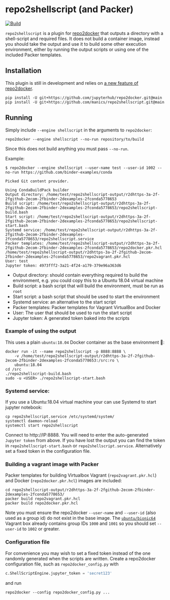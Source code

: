 # repo2shellscript (and Packer)

[![Build](https://github.com/manics/repo2shellscript/workflows/Build/badge.svg)](https://github.com/manics/repo2shellscript/actions)

`repo2shellscript` is a plugin for [repo2docker](http://repo2docker.readthedocs.io) that outputs a directory with a shell-script and required files.
It does not build a container image, instead you should take the output and use it to build some other execution environment, either by running the output scripts or using one of the included Packer templates.


## Installation

This plugin is still in development and relies on [a new feature of repo2docker](https://github.com/jupyter/repo2docker/pull/848).

    pip install -U git+https://github.com/jupyterhub/repo2docker.git@main
    pip install -U git+https://github.com/manics/repo2shellscript.git@main


## Running

Simply include `--engine shellscript` in the arguments to `repo2docker`:

    repo2docker --engine shellscript --no-run repository/to/build

Since this does not build anything you must pass `--no-run`.

Example:

    $ repo2docker --engine shellscript --user-name test --user-id 1002 --no-run https://github.com/binder-examples/conda

    Picked Git content provider.

    Using CondaBuildPack builder
    Output directory: /home/test/repo2shellscript-output/r2dhttps-3a-2f-2fgithub-2ecom-2fbinder-2dexamples-2fconda5778653
    Build script: /home/test/repo2shellscript-output/r2dhttps-3a-2f-2fgithub-2ecom-2fbinder-2dexamples-2fconda5778653/repo2shellscript-build.bash
    Start script: /home/test/repo2shellscript-output/r2dhttps-3a-2f-2fgithub-2ecom-2fbinder-2dexamples-2fconda5778653/repo2shellscript-start.bash
    Systemd service: /home/test/repo2shellscript-output/r2dhttps-3a-2f-2fgithub-2ecom-2fbinder-2dexamples-2fconda5778653/repo2shellscript.service
    Packer templates: /home/test/repo2shellscript-output/r2dhttps-3a-2f-2fgithub-2ecom-2fbinder-2dexamples-2fconda5778653/repo2docker.pkr.hcl /home/test/repo2shellscript-output/r2dhttps-3a-2f-2fgithub-2ecom-2fbinder-2dexamples-2fconda5778653/repo2vagrant.pkr.hcl
    User: test
    Jupyter token: 4973fff2-3a21-4f24-a179-379e96a363d6

- Output directory: should contain everything required to build the environment, e.g. you could copy this to a Ubuntu 18.04 virtual machine
- Build script: a bash script that will build the environment, must be run as `root`
- Start script: a bash script that should be used to start the environment
- Systemd service: an alternative to the start script
- Packer templates: Packer templates for Vagrant VirtualBox and Docker
- User: The user that should be used to run the start script
- Jupyter token: A generated token baked into the scripts


### Example of using the output

This uses a plain `ubuntu:18.04` Docker container as the base environment 🙂:

    docker run -it --name repo2shellscript -p 8888:8888 \
        -v /home/test/repo2shellscript-output/r2dhttps-3a-2f-2fgithub-2ecom-2fbinder-2dexamples-2fconda5778653:/src:ro \
        ubuntu:18.04
    cd /src
    ./repo2shellscript-build.bash
    sudo -u <USER> ./repo2shellscript-start.bash


### Systemd service:

If you use a Ubuntu:18.04 virtual machine your can use Systemd to start jupyter notebook:

    cp repo2shellscript.service /etc/systemd/system/
    systemctl daemon-reload
    systemctl start repo2shellscript

Connect to http://IP:8888.
You will need to enter the auto-generated `Jupyter token` from above.
If you have lost the output you can find the token in `repo2shellscript-start.bash` or `repo2shellscript.service`.
Alternatively set a fixed token in the configuration file.


### Building a vagrant image with Packer

Packer templates for building Virtualbox Vagrant (`repo2vagrant.pkr.hcl`) and Docker (`repo2docker.pkr.hcl`) images are included:

    cd repo2shellscript-output/r2dhttps-3a-2f-2fgithub-2ecom-2fbinder-2dexamples-2fconda5778653/
    packer build repo2vagrant.pkr.hcl
    packer build repo2docker.pkr.hcl

Note you must ensure the repo2docker `--user-name` and `--user-id` (also used as a group id) do not exist in the base image.
The [`ubuntu/bionic64`](https://app.vagrantup.com/ubuntu/boxes/bionic64) Vagrant box already contains group IDs `1000` and `1001` so you should set `--user-id` to `1002` or greater.


### Configuration file

For convenience you may wish to set a fixed token instead of the one randomly generated when the scripts are written.
Create a repo2docker configuration file, such as `repo2docker_config.py` with

```py
c.ShellScriptEngine.jupyter_token = 'secret123'
```

and run

    repo2docker --config repo2docker_config.py ...

